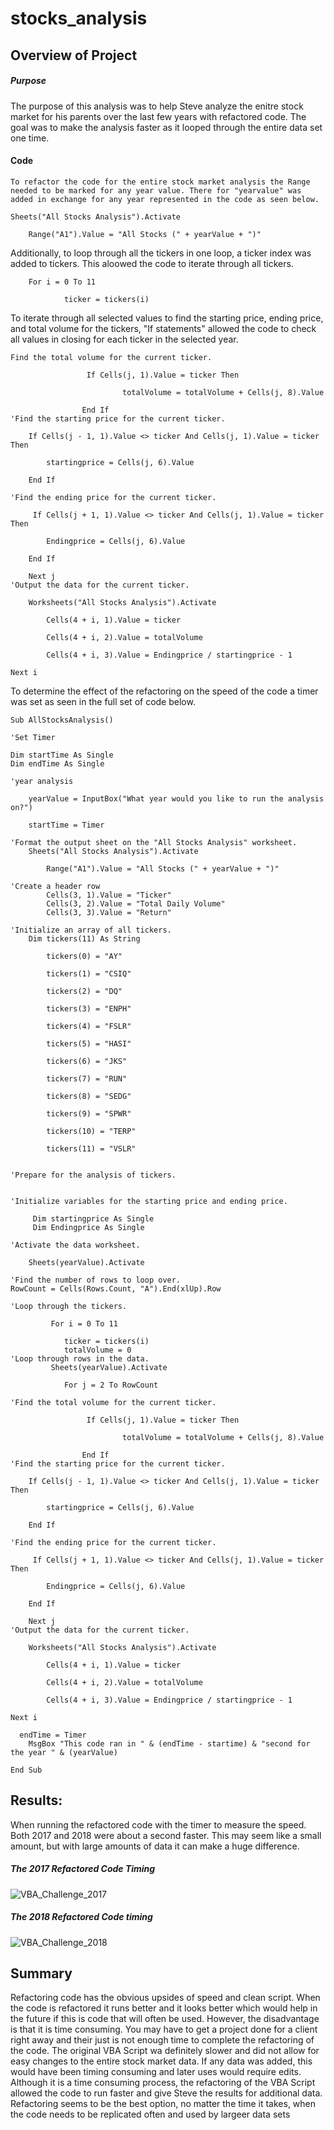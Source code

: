 # stocks_analysis
## Overview of Project
##### Purpose
   The purpose of this analysis was to help Steve analyze the enitre stock market for his parents over the last few years with refactored code. The goal was to make the analysis faster as it looped through the entire data set one time.
#### Code
    To refactor the code for the entire stock market analysis the Range needed to be marked for any year value. There for "yearvalue" was added in exchange for any year represented in the code as seen below.
  
    Sheets("All Stocks Analysis").Activate
        
        Range("A1").Value = "All Stocks (" + yearValue + ")"
 
Additionally, to loop through all the tickers in one loop, a ticker index was added to tickers. This aloowed the code to iterate through all tickers. 
```
    For i = 0 To 11
        
            ticker = tickers(i)
```
To iterate through all selected values to find the starting price, ending price, and total volume for the tickers, "If statements" allowed the code to check all values in closing for each ticker in the selected year.
```
Find the total volume for the current ticker.

                 If Cells(j, 1).Value = ticker Then
        
                         totalVolume = totalVolume + Cells(j, 8).Value
        
                End If
'Find the starting price for the current ticker.

    If Cells(j - 1, 1).Value <> ticker And Cells(j, 1).Value = ticker Then
        
        startingprice = Cells(j, 6).Value
        
    End If
    
'Find the ending price for the current ticker.

     If Cells(j + 1, 1).Value <> ticker And Cells(j, 1).Value = ticker Then
        
        Endingprice = Cells(j, 6).Value
        
    End If
    
    Next j
'Output the data for the current ticker.

    Worksheets("All Stocks Analysis").Activate
    
        Cells(4 + i, 1).Value = ticker
        
        Cells(4 + i, 2).Value = totalVolume
        
        Cells(4 + i, 3).Value = Endingprice / startingprice - 1

Next i
```
To determine the effect of the refactoring on the speed of the code a timer was set as seen in the full set of code below.
```
Sub AllStocksAnalysis()

'Set Timer

Dim startTime As Single
Dim endTime As Single

'year analysis

    yearValue = InputBox("What year would you like to run the analysis on?")
    
    startTime = Timer
    
'Format the output sheet on the "All Stocks Analysis" worksheet.
    Sheets("All Stocks Analysis").Activate
        
        Range("A1").Value = "All Stocks (" + yearValue + ")"
        
'Create a header row
        Cells(3, 1).Value = "Ticker"
        Cells(3, 2).Value = "Total Daily Volume"
        Cells(3, 3).Value = "Return"

'Initialize an array of all tickers.
    Dim tickers(11) As String
    
        tickers(0) = "AY"
        
        tickers(1) = "CSIQ"
        
        tickers(2) = "DQ"
        
        tickers(3) = "ENPH"
        
        tickers(4) = "FSLR"
        
        tickers(5) = "HASI"
        
        tickers(6) = "JKS"
        
        tickers(7) = "RUN"
        
        tickers(8) = "SEDG"
        
        tickers(9) = "SPWR"
        
        tickers(10) = "TERP"
        
        tickers(11) = "VSLR"


'Prepare for the analysis of tickers.


'Initialize variables for the starting price and ending price.

     Dim startingprice As Single
     Dim Endingprice As Single
   
'Activate the data worksheet.

    Sheets(yearValue).Activate
    
'Find the number of rows to loop over.
RowCount = Cells(Rows.Count, "A").End(xlUp).Row

'Loop through the tickers.

         For i = 0 To 11
        
            ticker = tickers(i)
            totalVolume = 0
'Loop through rows in the data.
         Sheets(yearValue).Activate
         
            For j = 2 To RowCount
        
'Find the total volume for the current ticker.

                 If Cells(j, 1).Value = ticker Then
        
                         totalVolume = totalVolume + Cells(j, 8).Value
        
                End If
'Find the starting price for the current ticker.

    If Cells(j - 1, 1).Value <> ticker And Cells(j, 1).Value = ticker Then
        
        startingprice = Cells(j, 6).Value
        
    End If
    
'Find the ending price for the current ticker.

     If Cells(j + 1, 1).Value <> ticker And Cells(j, 1).Value = ticker Then
        
        Endingprice = Cells(j, 6).Value
        
    End If
    
    Next j
'Output the data for the current ticker.

    Worksheets("All Stocks Analysis").Activate
    
        Cells(4 + i, 1).Value = ticker
        
        Cells(4 + i, 2).Value = totalVolume
        
        Cells(4 + i, 3).Value = Endingprice / startingprice - 1

Next i
        
  endTime = Timer
    MsgBox "This code ran in " & (endTime - startime) & "second for the year " & (yearValue)
        
End Sub
```
## Results: 
When running the refactored code with the timer to measure the speed. Both 2017 and 2018 were about a second faster. This may seem like a small amount, but with large amounts of data it can make a huge difference. 
##### The 2017 Refactored Code Timing
![VBA_Challenge_2017](VBA_Challenge_2017.png)

##### The 2018 Refactored Code timing
![VBA_Challenge_2018](VBA_Challenge_2018.png)

## Summary

   Refactoring code has the obvious upsides of speed and clean script. When the code is refactored it runs better and it looks better which would help in the future if this is code that will often be used. However, the disadvantage is that it is time consuming. You may have to get a project done for a client right away and their just is not enough time to complete the refactoring of the code.
  The original VBA Script wa definitely slower and did not allow for easy changes to the entire stock market data. If any data was added, this would have been timing consuming and later uses would require edits. Although it is a time consuming process, the refactoring of the VBA Script allowed the code to run faster and give Steve the results for additional data. Refactoring seems to be the best option, no matter the time it takes, when the code needs to be replicated often and used by largeer data sets
